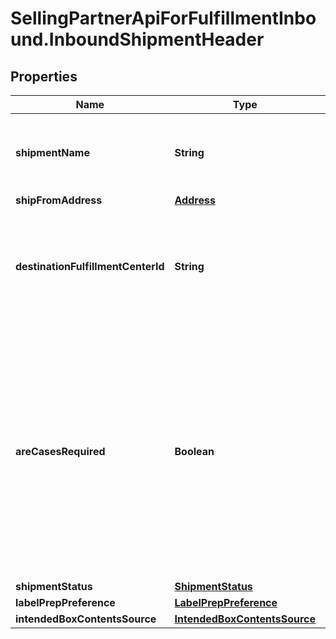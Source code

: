 # SellingPartnerApiForFulfillmentInbound.InboundShipmentHeader

## Properties
Name | Type | Description | Notes
------------ | ------------- | ------------- | -------------
**shipmentName** | **String** | The name for the shipment. Use a naming convention that helps distinguish between shipments over time, such as the date the shipment was created. | 
**shipFromAddress** | [**Address**](Address.md) |  | 
**destinationFulfillmentCenterId** | **String** | The identifier for the fulfillment center to which the shipment will be shipped. Get this value from the InboundShipmentPlan object in the response returned by the createInboundShipmentPlan operation. | 
**areCasesRequired** | **Boolean** | Indicates whether or not an inbound shipment contains case-packed boxes. Note: A shipment must contain either all case-packed boxes or all individually packed boxes.  Possible values:  true - All boxes in the shipment must be case packed.  false - All boxes in the shipment must be individually packed.  Note: If AreCasesRequired &#x3D; true for an inbound shipment, then the value of QuantityInCase must be greater than zero for every item in the shipment. Otherwise the service returns an error. | [optional] 
**shipmentStatus** | [**ShipmentStatus**](ShipmentStatus.md) |  | 
**labelPrepPreference** | [**LabelPrepPreference**](LabelPrepPreference.md) |  | 
**intendedBoxContentsSource** | [**IntendedBoxContentsSource**](IntendedBoxContentsSource.md) |  | [optional] 

